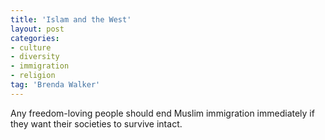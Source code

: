 ```yaml
---
title: 'Islam and the West'
layout: post
categories:
- culture
- diversity
- immigration
- religion
tag: 'Brenda Walker'
---
```


Any freedom-loving people should end Muslim immigration immediately if they want their societies to survive intact.